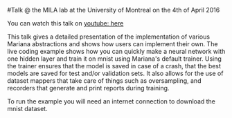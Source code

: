 #Talk @ the MILA lab at the University of Montreal on the 4th of April 2016

You can watch this talk on [youtube: here](https://youtu.be/dGS_Qny1E9E)

This talk gives a detailed presentation of the implementation of various Mariana abstractions and shows how users can implement
their own. The live coding example shows how you can quickly make a neural network with one hidden layer and train it on mnist
using Mariana's default trainer. Using the trainer ensures that the model is saved in case of a crash, that the best models are
saved for test and/or validation sets. It also allows for the use of dataset mappers that take care of things such as 
oversampling, and recorders that generate and print reports during training.

To run the example you will need an internet connection to download the mnist dataset.
